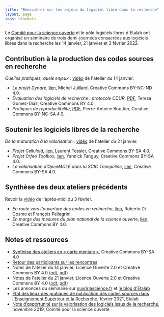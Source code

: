 ```yaml
---
title: "Rencontres sur les enjeux du logiciel libre dans la recherche"
layout: page
tags: bluehats
---
```


Le [Comité pour la science ouverte](https://www.ouvrirlascience.fr/accueil/) et le pôle logiciels libres d'Etalab ont organisé un séminaire de trois demi-journées consacrées aux logiciels libres dans la recherche les 14 janvier, 21 janvier et 3 février 2022.

## Contribution à la production des codes sources en recherche

*Quelles pratiques, quels enjeux* : [vidéo](https://bbb-dinum-scalelite.visio.education.fr/playback/presentation/2.3/757cb53eabe4e3863a5995178c5be0730c234a46-1642146260947) de l'atelier du 14 janvier.

- *Le projet Dynare*, [lien](https://speakerdeck.com/bluehats/le-projet-dynare), Michel Juillard, Creative Commons BY-NC-ND 4.0.
- *Évaluation des logiciels de recherche : protocole CDUR*, [PDF](https://igm.univ-mlv.fr/~teresa/logicielsLIGM/documents/2022/PresentationProtocoleCDUR_TGomezDiaz.pdf), Teresa Gomez-Diaz, Creative Commons BY 4.0.
- *Pratiques de reproductibilité*, [PDF](https://bouttiep.gricad-pages.univ-grenoble-alpes.fr/slides-v2/atelier_floss_esr.pdf), Pierre-Antoine Bouttier, Creative Commons BY-NC-SA 4.0.

## Soutenir les logiciels libres de la recherche

*De la maturation à la valorisation* : [vidéo](https://bbb-dinum-scalelite.visio.education.fr/playback/presentation/2.3/757cb53eabe4e3863a5995178c5be0730c234a46-1642750840376) de l'atelier du 21 janvier.

- *Projet Celluloid*, [lien](https://speakerdeck.com/bluehats/projet-celluloid), Laurent Tessier, Creative Commons BY-SA 4.0.
- *Projet Orfeo Toolbox*, [lien](https://speakerdeck.com/bluehats/projet-orfeo-toolbox), Yannick Tanguy, Creative Commons BY-SA 4.0.
- *La valorisation d’OpenMOLE dans la SCIC Trempoline*, [lien](https://hackmd.trempoline.io/p/esrValorisation#/), Creative Commons BY-SA 4.0.

## Synthèse des deux ateliers précédents

Revoir la [vidéo](https://bbb-dinum-scalelite.visio.education.fr/playback/presentation/2.3/757cb53eabe4e3863a5995178c5be0730c234a46-1643893071593) de l'après-midi du 3 février.

- *En route vers l'ouverture des codes en recherche*, [lien](https://speakerdeck.com/bluehats/en-route-vers-louverture-des-codes-de-la-recherche), Roberto Di Cosmo et François Pellegrini.
- *En marge des mesures du plan national de la science ouverte*, [lien](https://speakerdeck.com/bluehats/en-marge-des-mesures-du-plan-national-de-la-science-ouverte), Creative Commons BY 4.0.

## Notes et ressources

- [Synthèse des ateliers en « carte mentale »](https://framindmap.org/c/maps/1215811/public), Creative Commons BY-SA 4.0
- [Retour des participants sur les rencontres](https://codimd.inno3.cricket/GxvDnxSjR1yENEkjwlg-7Q?view)
- Notes de l'atelier du 14 janvier, Licence Ouverte 2.0 et Creative Commons BY 4.0 ([odt](/img/floss-esr2022/2022-01_FLOSS-ESR_synthese-atelier1.odt), [pdf](/img/floss-esr2022/2022-01_FLOSS-ESR_synthese-atelier1.pdf))
- Notes de l'atelier du 21 janvier, Licence Ouverte 2.0 et Creative Commons BY 4.0 ([odt](/img/floss-esr2022/2022-01_FLOSS-ESR_synthese-atelier2.odt), [pdf](/img/floss-esr2022/2022-01_FLOSS-ESR_synthese-atelier2.pdf))
- Les annonces du séminaire sur [ouvrirlascience.fr](https://www.ouvrirlascience.fr/rencontres-sur-les-enjeux-du-logiciel-ateliers/) et [le blog d'Etalab](https://www.etalab.gouv.fr/rencontres-sur-les-enjeux-du-logiciel-libre-dans-la-recherche-ouvrir-et-promouvoir-les-codes-sources-produits-par-la-recherche/)
- [État des lieux des pratiques de publication des codes sources dans l’Enseignement Supérieur et la Recherche](https://www.etalab.gouv.fr/les-pratiques-de-publication-des-codes-sources-dans-lenseignement-superieur-et-la-recherche), février 2021, Etalab
- [Note d’opportunité sur la valorisation des logiciels issus de la recherche](https://www.ouvrirlascience.fr/note-dopportunite-sur-la-valorisation-des-logiciels-issus-de-la-recherche/), novembre 2019, Comité pour la science ouverte
